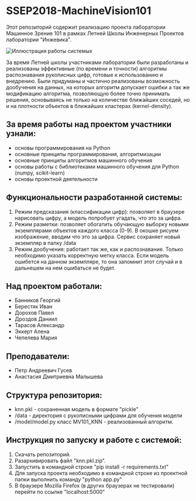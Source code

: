 # SSEP2018-MachineVision101
Этот репозиторий содержит реализацию проекта лаборатории Машинное Зрение 101 в рамках Летней Школы Инженерных Проектов лаборатории "Инжевика".

![Иллюстрация работы системых](https://pp.userapi.com/c847019/v847019759/d252e/IJCg__8kkSA.jpg)

За время Летней школы участниками лаборатории были разработаны и реализованы эффективные (по времени и точности) алгоритмы распознавания рукописных цифр, готовые к использованию и внедрению. Были придуманы и частично реализованы возможность дообучения на данных, на которых алгоритм допускает ошибки а так же модификацию алгоритма, позволяющую более точно принимать решения, основываясь не только на количестве ближайших соседей, но и на плотности объектов в ближайших кластерах (kernel-density).

## За время работы над проектом участники узнали:
- основы программирования на Python
- основные принципы программирования, алгоритмизации
- основные принципы алгоритмов машинного обучения
- основы работы с библиотеками машинного обучения для Python (numpy, scikit-learn)
- основы проектной деятельности

## Функциональности разработанной системы:
1. Режим предсказания (классификации цифр): позволяет в браузере нарисовать цифру, а модель попробует угадать, что это за цифра.
2. Режим разметки: позволяет обогатить обучающую выборку новыми экземплярами объектов каждого класса (0-9). В окошке рисуем изображение, вводим что это за цифра. Сервис сохраняет новый экземпляр в папку /data
3. Режим дообучения: работает так же, как и распознавание. Только необходимо указать корректную метку класса. Если модель ошибется на данном экземпляре, то она запомнит этот случай и в дальнешем на нем ошибаться не будет.

## Над проектом работали:
- Банников Георгий
- Берестяк Иван
- Дорохов Павел
- Дроздов Даниил
- Тарасов Александр
- Эккерт Алена
- Чепелева Мария

## Преподаватели:
- Петр Андреевич Гусев
- Анастасия Дмитриевна Малышева

## Структура репозитория:
- knn.pkl - сохраненная модель в формате "pickle"
- /data - директория с рукописными цифрами для обучения модели
- /model/model.py класс MV101_KNN - реализованный алгоритм.


## Инструкция по запуску и работе с системой:
1. Скачать репозиторий.
2. Разархивировать файл "knn.pkl.zip".
3. Запустить в командной строке "pip install -r requirements.txt"
4. Для запуска проекта необходимо в командной строке из проектной папки выполнить команду "python app.py"
5. В браузере Mozilla Firefox (в других браузерах не тестировали) перейти по ссылке "localhost:5000"
